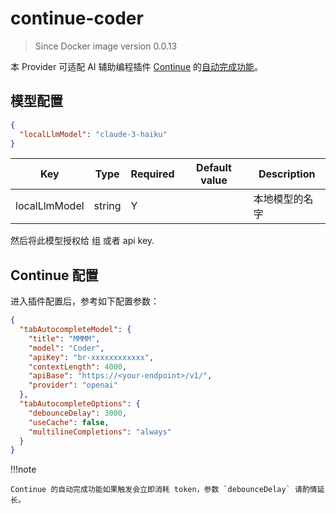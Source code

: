 # continue-coder

> Since Docker image version 0.0.13

本 Provider 可适配 AI 辅助编程插件 [Continue](https://www.continue.dev/) 的[自动完成功能](https://docs.continue.dev/features/tab-autocomplete)。

## 模型配置

```json
{
  "localLlmModel": "claude-3-haiku"
}
```

| Key     | Type      | Required     | Default value | Description |
| ------------- | -------| ------------- | ------------- | ------------- |
| localLlmModel  | string   | Y   |   | 本地模型的名字 |

然后将此模型授权给 组 或者 api key.

## Continue 配置

进入插件配置后，参考如下配置参数：

```json
{
  "tabAutocompleteModel": {
    "title": "MMMM",
    "model": "Coder",
    "apiKey": "br-xxxxxxxxxxxx",
    "contextLength": 4000,
    "apiBase": "https://<your-endpoint>/v1/",
    "provider": "openai"
  },
  "tabAutocompleteOptions": {
    "debounceDelay": 3000,
    "useCache": false,
    "multilineCompletions": "always"
  }
}
```

!!!note

    Continue 的自动完成功能如果触发会立即消耗 token，参数 `debounceDelay` 请酌情延长。
